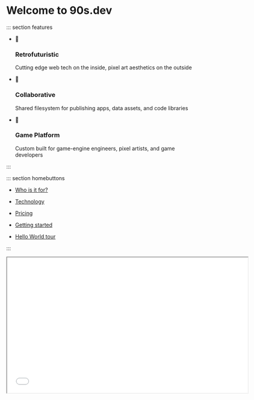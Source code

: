 # Welcome to 90s.dev

::: section features

- 🧪
  ### Retrofuturistic
  Cutting edge web tech on the inside, pixel art aesthetics on the outside

- 🤝
  ### Collaborative
  Shared filesystem for publishing apps, data assets, and code libraries

- 🔨
  ### Game Platform
  Custom built for game-engine engineers, pixel artists, and game developers

:::

::: section homebuttons

* [Who is it for?](about/use-cases.md#who-is-it-for)

* [Technology](about/technology.md#technology)

* [Pricing](about/pricing.md#pricing)

* [Getting started](about/getting-started.md#getting-started)

* [Hello World tour](about/hello-world.md#hello-world-tour)

:::

<iframe src='/os/#sys/apps/spritemaker.app.js' width="640" height="360"></iframe>

